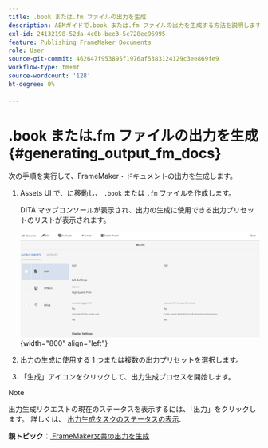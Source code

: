 ```yaml
---
title: .book または.fm ファイルの出力を生成
description: AEMガイドで.book または.fm ファイルの出力を生成する方法を説明します。
exl-id: 24132198-52da-4c0b-bee3-5c728ec96995
feature: Publishing FrameMaker Documents
role: User
source-git-commit: 462647f953895f1976af5383124129c3ee869fe9
workflow-type: tm+mt
source-wordcount: '128'
ht-degree: 0%

---
```


# .book または.fm ファイルの出力を生成 {#generating_output_fm_docs}

次の手順を実行して、FrameMaker・ドキュメントの出力を生成します。

1. Assets UI で、に移動し、 `.book` または `.fm` ファイルを作成します。

   DITA マップコンソールが表示され、出力の生成に使用できる出力プリセットのリストが表示されます。

   ![](images/publish-fm-doc.png){width="800" align="left"}

1. 出力の生成に使用する 1 つまたは複数の出力プリセットを選択します。

1. 「生成」アイコンをクリックして、出力生成プロセスを開始します。


>[!NOTE]
>
> 出力生成リクエストの現在のステータスを表示するには、「出力」をクリックします。 詳しくは、 [出力生成タスクのステータスの表示](fm-output-view-status.md).

**親トピック：**[ FrameMaker文書の出力を生成](fm-output-generatation.md)
